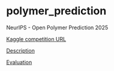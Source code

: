 # polymer_prediction
NeurIPS - Open Polymer Prediction 2025

[Kaggle competition URL](https://www.kaggle.com/competitions/neurips-open-polymer-prediction-2025/overview)

[Description](www.kaggle.com/competitions/neurips-open-polymer-prediction-2025/overview/description)

[Evaluation](www.kaggle.com/competitions/neurips-open-polymer-prediction-2025/overview/evaluation)
